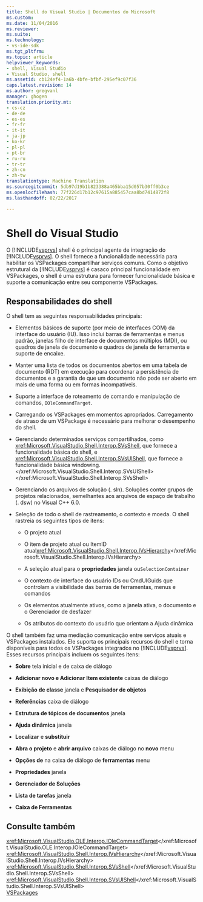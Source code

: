 ```yaml
---
title: Shell do Visual Studio | Documentos do Microsoft
ms.custom: 
ms.date: 11/04/2016
ms.reviewer: 
ms.suite: 
ms.technology:
- vs-ide-sdk
ms.tgt_pltfrm: 
ms.topic: article
helpviewer_keywords:
- shell, Visual Studio
- Visual Studio, shell
ms.assetid: cb124ef4-1a6b-4bfe-bfbf-295ef9c07f36
caps.latest.revision: 14
ms.author: gregvanl
manager: ghogen
translation.priority.mt:
- cs-cz
- de-de
- es-es
- fr-fr
- it-it
- ja-jp
- ko-kr
- pl-pl
- pt-br
- ru-ru
- tr-tr
- zh-cn
- zh-tw
translationtype: Machine Translation
ms.sourcegitcommit: 5db97d19b1b823388a465bba15d057b30ff0b3ce
ms.openlocfilehash: 77f226d17b12c97615a885457caa8bd7414872f8
ms.lasthandoff: 02/22/2017

---
```

# <a name="visual-studio-shell"></a>Shell do Visual Studio
O [!INCLUDE[vsprvs](../../code-quality/includes/vsprvs_md.md)] shell é o principal agente de integração do [!INCLUDE[vsprvs](../../code-quality/includes/vsprvs_md.md)]. O shell fornece a funcionalidade necessária para habilitar os VSPackages compartilhar serviços comuns. Como o objetivo estrutural da [!INCLUDE[vsprvs](../../code-quality/includes/vsprvs_md.md)] é casaco principal funcionalidade em VSPackages, o shell é uma estrutura para fornecer funcionalidade básica e suporte a comunicação entre seu componente VSPackages.  
  
## <a name="shell-responsibilities"></a>Responsabilidades do shell  
 O shell tem as seguintes responsabilidades principais:  
  
-   Elementos básicos de suporte (por meio de interfaces COM) da interface do usuário (IU). Isso inclui barras de ferramentas e menus padrão, janelas filho de interface de documentos múltiplos (MDI), ou quadros de janela de documento e quadros de janela de ferramenta e suporte de encaixe.  
  
-   Manter uma lista de todos os documentos abertos em uma tabela de documento (RDT) em execução para coordenar a persistência de documentos e a garantia de que um documento não pode ser aberto em mais de uma forma ou em formas incompatíveis.  
  
-   Suporte a interface de roteamento de comando e manipulação de comandos, `IOleCommandTarget`.  
  
-   Carregando os VSPackages em momentos apropriados. Carregamento de atraso de um VSPackage é necessário para melhorar o desempenho do shell.  
  
-   Gerenciando determinados serviços compartilhados, como <xref:Microsoft.VisualStudio.Shell.Interop.SVsShell>, que fornece a funcionalidade básica do shell, e <xref:Microsoft.VisualStudio.Shell.Interop.SVsUIShell>, que fornece a funcionalidade básica windowing.</xref:Microsoft.VisualStudio.Shell.Interop.SVsUIShell> </xref:Microsoft.VisualStudio.Shell.Interop.SVsShell>  
  
-   Gerenciando os arquivos de solução (. sln). Soluções conter grupos de projetos relacionados, semelhantes aos arquivos de espaço de trabalho (. dsw) no Visual C++ 6.0.  
  
-   Seleção de todo o shell de rastreamento, o contexto e moeda. O shell rastreia os seguintes tipos de itens:  
  
    -   O projeto atual  
  
    -   O item de projeto atual ou ItemID atual<xref:Microsoft.VisualStudio.Shell.Interop.IVsHierarchy></xref:Microsoft.VisualStudio.Shell.Interop.IVsHierarchy>  
  
    -   A seleção atual para o **propriedades** janela ou`SelectionContainer`  
  
    -   O contexto de interface do usuário IDs ou CmdUIGuids que controlam a visibilidade das barras de ferramentas, menus e comandos  
  
    -   Os elementos atualmente ativos, como a janela ativa, o documento e o Gerenciador de desfazer  
  
    -   Os atributos do contexto do usuário que orientam a Ajuda dinâmica  
  
 O shell também faz uma mediação comunicação entre serviços atuais e VSPackages instalados. Ele suporta os principais recursos do shell e torna disponíveis para todos os VSPackages integrados no [!INCLUDE[vsprvs](../../code-quality/includes/vsprvs_md.md)]. Esses recursos principais incluem os seguintes itens:  
  
-   **Sobre** tela inicial e de caixa de diálogo  
  
-   **Adicionar novo e Adicionar Item existente** caixas de diálogo  
  
-   **Exibição de classe** janela e **Pesquisador de objetos**  
  
-   **Referências** caixa de diálogo  
  
-   **Estrutura de tópicos de documentos** janela  
  
-   **Ajuda dinâmica** janela  
  
-   **Localizar** e **substituir**  
  
-   **Abra o projeto** e **abrir arquivo** caixas de diálogo no **novo** menu  
  
-   **Opções de** na caixa de diálogo de **ferramentas** menu  
  
-   **Propriedades** janela  
  
-   **Gerenciador de Soluções**  
  
-   **Lista de tarefas** janela  
  
-   **Caixa de Ferramentas**  
  
## <a name="see-also"></a>Consulte também  
 <xref:Microsoft.VisualStudio.OLE.Interop.IOleCommandTarget></xref:Microsoft.VisualStudio.OLE.Interop.IOleCommandTarget>   
 <xref:Microsoft.VisualStudio.Shell.Interop.IVsHierarchy></xref:Microsoft.VisualStudio.Shell.Interop.IVsHierarchy>   
 <xref:Microsoft.VisualStudio.Shell.Interop.SVsShell></xref:Microsoft.VisualStudio.Shell.Interop.SVsShell>   
 <xref:Microsoft.VisualStudio.Shell.Interop.SVsUIShell></xref:Microsoft.VisualStudio.Shell.Interop.SVsUIShell>   
 [VSPackages](../../extensibility/internals/vspackages.md)
